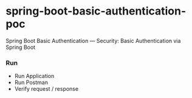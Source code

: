 # spring-boot-basic-authentication-poc
Spring Boot Basic Authentication — Security: Basic Authentication via Spring Boot

### Run
* Run Application
* Run Postman
* Verify request / response
